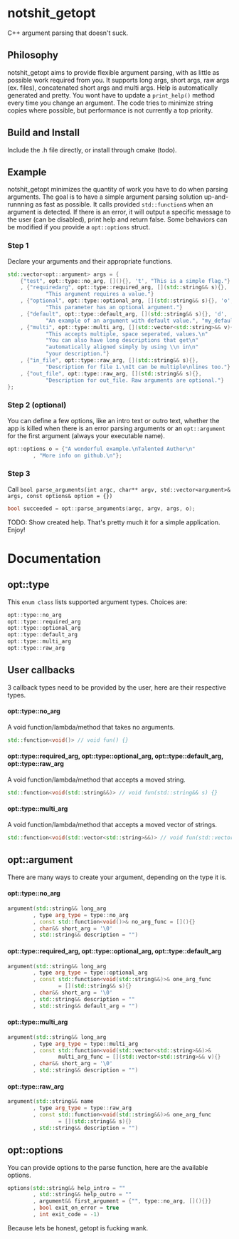 # notshit_getopt
C++ argument parsing that doesn't suck.

## Philosophy
notshit_getopt aims to provide flexible argument parsing, with as little as possible work required from you. It supports long args, short args, raw args (ex. files), concatenated short args and multi args. Help is automatically generated and pretty. You wont have to update a `print_help()` method every time you change an argument. The code tries to minimize string copies where possible, but performance is not currently a top priority.

## Build and Install
Include the .h file directly, or install through cmake (todo).

## Example
notshit_getopt minimizes the quantity of work you have to do when parsing arguments. The goal is to have a simple argument parsing solution up-and-runnning as fast as possible. It calls provided `std::function`s when an argument is detected. If there is an error, it will output a specific message to the user (can be disabled), print help and return false. Some behaviors can be modified if you provide a `opt::options` struct.

### Step 1
Declare your arguments and their appropriate functions.

```c++
std::vector<opt::argument> args = {
	{"test", opt::type::no_arg, [](){}, 't', "This is a simple flag."}
	, {"requiredarg", opt::type::required_arg, [](std::string&& s){}, '\0',
			"This argument requires a value."}
	, {"optional", opt::type::optional_arg, [](std::string&& s){}, 'o',
			"This parameter has an optional argument."}
	, {"default", opt::type::default_arg, [](std::string&& s){}, 'd',
			"An example of an argument with default value.", "my_default_val"}
	, {"multi", opt::type::multi_arg, [](std::vector<std::string>&& v){}, 'm',
			"This accepts multiple, space seperated, values.\n"
			"You can also have long descriptions that get\n"
			"automatically aligned simply by using \\n in\n"
			"your description."}
	, {"in_file", opt::type::raw_arg, [](std::string&& s){},
			"Description for file 1.\nIt can be multiple\nlines too."}
	, {"out_file", opt::type::raw_arg, [](std::string&& s){},
			"Description for out_file. Raw arguments are optional."}
};
```

### Step 2 (optional)
You can define a few options, like an intro text or outro text, whether the app is killed when there is an error parsing arguments or an `opt::argument` for the first argument (always your executable name).

```c++
opt::options o = {"A wonderful example.\nTalented Author\n"
		, "More info on github.\n"};
```

### Step 3
Call `bool parse_arguments(int argc, char** argv, std::vector<argument>& args, const options& option = {})`

```c++
bool succeeded = opt::parse_arguments(argc, argv, args, o);
```
TODO: Show created help.
That's pretty much it for a simple application. Enjoy!


# Documentation

## opt::type
This `enum class` lists supported argument types. Choices are:

```c++
opt::type::no_arg
opt::type::required_arg
opt::type::optional_arg
opt::type::default_arg
opt::type::multi_arg
opt::type::raw_arg
```

## User callbacks
3 callback types need to be provided by the user, here are their respective types.

#### opt::type::no_arg
A void function/lambda/method that takes no arguments.
```c++
std::function<void()> // void fun() {}
```

#### opt::type::required_arg, opt::type::optional_arg, opt::type::default_arg, opt::type::raw_arg
A void function/lambda/method that accepts a moved string.
```c++
std::function<void(std::string&&)> // void fun(std::string&& s) {}
```

#### opt::type::multi_arg
A void function/lambda/method that accepts a moved vector of strings.
```c++
std::function<void(std::vector<std::string>&&)> // void fun(std::vector<std::string>&& v) {}
```

## opt::argument
There are many ways to create your argument, depending on the type it is.

#### opt::type::no_arg
```c++
argument(std::string&& long_arg
		, type arg_type = type::no_arg
		, const std::function<void()>& no_arg_func = [](){}
		, char&& short_arg = '\0'
		, std::string&& description = "")
```

#### opt::type::required_arg, opt::type::optional_arg, opt::type::default_arg
```c++
argument(std::string&& long_arg
		, type arg_type = type::optional_arg
		, const std::function<void(std::string&&)>& one_arg_func
				= [](std::string&& s){}
		, char&& short_arg = '\0'
		, std::string&& description = ""
		, std::string&& default_arg = "")
```

#### opt::type::multi_arg
```c++
argument(std::string&& long_arg
		, type arg_type = type::multi_arg
		, const std::function<void(std::vector<std::string>&&)>&
				multi_arg_func = [](std::vector<std::string>&& v){}
		, char&& short_arg = '\0'
		, std::string&& description = "")
```

#### opt::type::raw_arg
```c++
argument(std::string&& name
		, type arg_type = type::raw_arg
		, const std::function<void(std::string&&)>& one_arg_func
				= [](std::string&& s){}
		, std::string&& description = "")
```

## opt::options
You can provide options to the parse function, here are the available options.
```c++
options(std::string&& help_intro = ""
		, std::string&& help_outro = ""
		, argument&& first_argument = {"", type::no_arg, [](){}}
		, bool exit_on_error = true
		, int exit_code = -1)
```

Because lets be honest, getopt is fucking wank.

